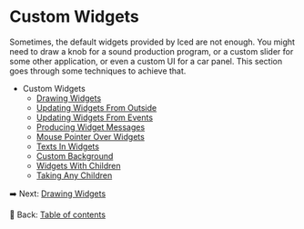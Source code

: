 # Custom Widgets

Sometimes, the default widgets provided by Iced are not enough. You might need to draw a knob for a sound production program, or a custom slider for some other application, or even a custom UI for a car panel. This section goes through some techniques to achieve that.

- Custom Widgets
  - [Drawing Widgets](./drawing_widgets.md)
  - [Updating Widgets From Outside](./updating_widgets_from_outside.md)
  - [Updating Widgets From Events](./updating_widgets_from_events.md)
  - [Producing Widget Messages](./producing_widget_messages.md)
  - [Mouse Pointer Over Widgets](./mouse_pointer_over_widgets.md)
  - [Texts In Widgets](./texts_in_widgets.md)
  - [Custom Background](./custom_background.md)
  - [Widgets With Children](./widgets_with_children.md)
  - [Taking Any Children](./taking_any_children.md)

:arrow_right: Next: [Drawing Widgets](./drawing_widgets.md)

:blue_book: Back: [Table of contents](./../README.md)

